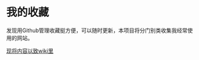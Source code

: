 我的收藏
=================

发现用Github管理收藏挺方便，可以随时更新，本项目将分门别类收集我经常使用的网站。

[现将内容以致wiki里](https://github.com/yanxi-com/collection/wiki/%E6%88%91%E7%9A%84%E6%94%B6%E8%97%8F)
